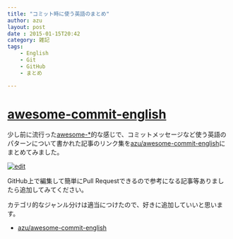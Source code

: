 ```yaml
---
title: "コミット時に使う英語のまとめ"
author: azu
layout: post
date : 2015-01-15T20:42
category: 雑記
tags:
    - English
    - Git
    - GitHub
    - まとめ

---
```


# [awesome-commit-english](https://github.com/azu/awesome-commit-english "azu/awesome-commit-english")

少し前に流行った[awesome-*](https://github.com/bayandin/awesome-awesomeness "bayandin/awesome-awesomeness")的な感じで、コミットメッセージなど使う英語のパターンについて書かれた記事のリンク集を[azu/awesome-commit-english](https://github.com/azu/awesome-commit-english "azu/awesome-commit-english")にまとめてみました。

[![edit](http://monosnap.com/image/2NoqFXIqxNsqB8qwYcs2m51euIDCr8.png)](https://github.com/azu/awesome-commit-english/edit/master/README.md "Editing awesome-commit-english/README.md at master · azu/awesome-commit-english")

GitHub上で編集して簡単にPull Requestできるので参考になる記事等ありましたら追加してみてください。

カテゴリ的なジャンル分けは適当につけたので、好きに追加していいと思います。

- [azu/awesome-commit-english](https://github.com/azu/awesome-commit-english "azu/awesome-commit-english")
